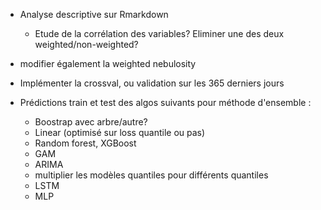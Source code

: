 - Analyse descriptive sur Rmarkdown
    - Etude de la corrélation des variables? Eliminer une des deux weighted/non-weighted?
- modifier également la weighted nebulosity
- Implémenter la crossval, ou validation sur les 365 derniers jours

- Prédictions train et test des algos suivants pour méthode d'ensemble :
    - Boostrap avec arbre/autre?
    - Linear (optimisé sur loss quantile ou pas)
    - Random forest, XGBoost
    - GAM
    - ARIMA
    - multiplier les modèles quantiles pour différents quantiles
    - LSTM
    - MLP
